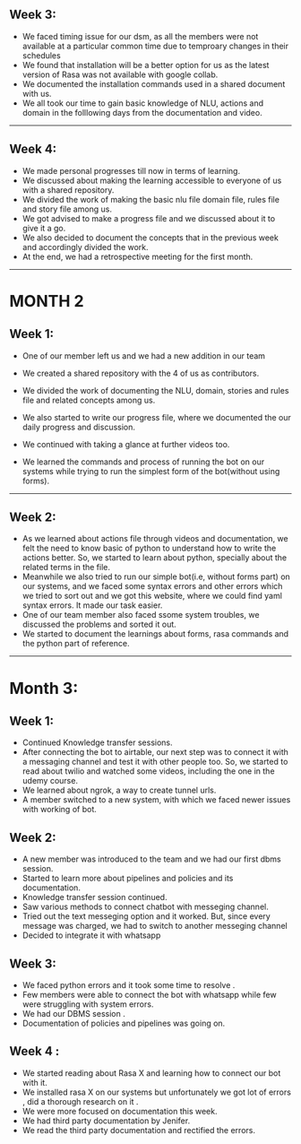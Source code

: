 













## Week 3:

- We faced timing issue for our dsm, as all the members were not available at a particular common time due to temproary changes in their schedules
- We found that installation will be a better option for us as the latest version of Rasa was not available with google collab. 
- We documented the installation commands used in a shared document with us.
- We all took our time to gain basic knowledge of NLU, actions and domain in the folllowing days from the documentation and video.



-----------------------------

## Week 4:
- We made personal progresses till now in terms of learning.
- We discussed about making the learning accessible to everyone of us with a shared repository.
- We divided the work of making the basic nlu file domain file, rules file and story file among us.
- We got advised to make a progress file and we discussed about it to give it a go.
- We also decided to document the concepts that in the previous week and accordingly divided the work.
- At the end, we had a retrospective meeting for the first month.

----------------------------------

# MONTH 2

## Week 1: 

- One of our member left us and we had a new addition in our team
- We created a shared repository with the 4 of us as contributors.
- We divided the work of documenting the NLU, domain, stories and rules file and related concepts among us.
- We also started to write our progress file, where we documented the our daily progress and discussion. 

- We continued with taking a glance at further videos too.
- We learned the commands and process of running the bot on our systems while trying to run the simplest form of the bot(without using forms).

---------------------------------------------------

## Week 2:  

- As we learned about actions file through videos and documentation, we felt the need to know basic of python to understand 
how to write the actions better. So, we started to learn about python, specially about the related terms in the file.
- Meanwhile we also tried to run our simple bot(i.e, without forms part) on our systems, and we faced some 
syntax errors and other errors which we tried to sort out and we got this website, where we could find yaml syntax errors. It made our task easier.
- One of our team member also faced ssome system troubles, we discussed the problems and sorted it out.
- We started to document the learnings about forms, rasa commands and the python part of reference.

--------------------------------------  


















# Month 3: 
## Week 1:  

- Continued Knowledge transfer sessions.
- After connecting the bot to airtable, our next step was to connect it with a messaging channel and test it with other people too. So, we started to read about twilio and watched some videos, including the one in the udemy course.
- We learned about ngrok, a way to create tunnel urls.
- A member switched to a new system, with which we faced newer issues with working of bot.


## Week 2:  

- A new member was introduced to the team and we had our first dbms session.
- Started to learn more about pipelines and policies and its documentation.
- Knowledge transfer session continued.
- Saw various methods to connect chatbot with messeging channel.
- Tried out the text messeging option and it worked. But, since every message was charged, we had to switch to another messeging channel
- Decided to integrate it with whatsapp

## Week 3:
- We faced python errors and it took some time to resolve .
- Few members were able to connect the bot with whatsapp while few were struggling with system errors.
- We had our DBMS session .
- Documentation of policies and pipelines was going on.

## Week 4 :
- We started reading about Rasa X and learning how to connect our bot with it.
- We installed rasa X on our systems but unfortunately we got lot of errors , did a thorough research on it .
- We were more focused on  documentation this week.
- We had third party documentation by Jenifer.
- We read the third party documentation and rectified the errors.

